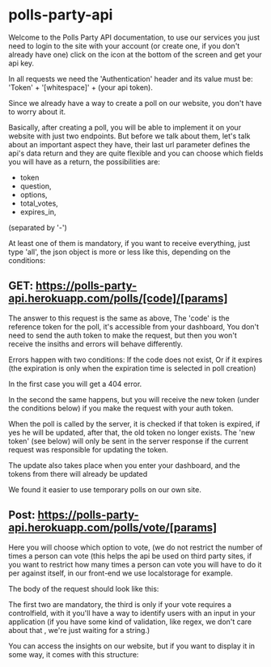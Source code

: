 # polls-party-api


Welcome to the Polls Party API documentation, to use our services you just need to login to the site with your account (or create one, if you don't already have one) click on the icon at the bottom of the screen and get your api key.

In all requests we need the 'Authentication' header and its value must be: 'Token' + '[whitespace]' + (your api token).

Since we already have a way to create a poll on our website, you don't have to worry about it.

Basically, after creating a poll, you will be able to implement it on your website with just two endpoints. But before we talk about them, let's talk about an important aspect they have, their last url parameter defines the api's data return and they are quite flexible and you can choose which fields you will have as a return, the possibilities are:

- token
- question, 
- options,
- total_votes,
- expires_in,


(separated by '-')

At least one of them is mandatory, if you want to receive everything, just type 'all', the json object is more or less like this, depending on the conditions:




## GET: https://polls-party-api.herokuapp.com/polls/[code]/[params]

The answer to this request is the same as above,
The 'code' is the reference token for the poll, it's accessible from your dashboard,
You don't need to send the auth token to make the request, but then you won't receive the insiths and errors will behave differently.

Errors happen with two conditions:
If the code does not exist,
Or if it expires (the expiration is only when the expiration time is selected in poll creation)

In the first case you will get a 404 error.

In the second the same happens, but you will receive the new token (under the conditions below) if you make the request with your auth token.

When the poll is called by the server, it is checked if that token is expired, if yes he will be updated, after that, the old token no longer exists. The 'new token' (see below) will only be sent in the server response if the current request was responsible for updating the token.

The update also takes place when you enter your dashboard, and the tokens from there will already be updated

We found it easier to use temporary polls on our own site.




## Post: https://polls-party-api.herokuapp.com/polls/vote/[params]

Here you will choose which option to vote, (we do not restrict the number of times a person can vote (this helps the api be used on third party sites, if you want to restrict how many times a person can vote you will have to do it per against itself, in our front-end we use localstorage for example.

The body of the request should look like this:

The first two are mandatory, the third is only if your vote requires a controlfield, with it you'll have a way to identify users with an input in your application (if you have some kind of validation, like regex, we don't care about that , we're just waiting for a string.)

You can access the insights on our website, but if you want to display it in some way, it comes with this structure:
